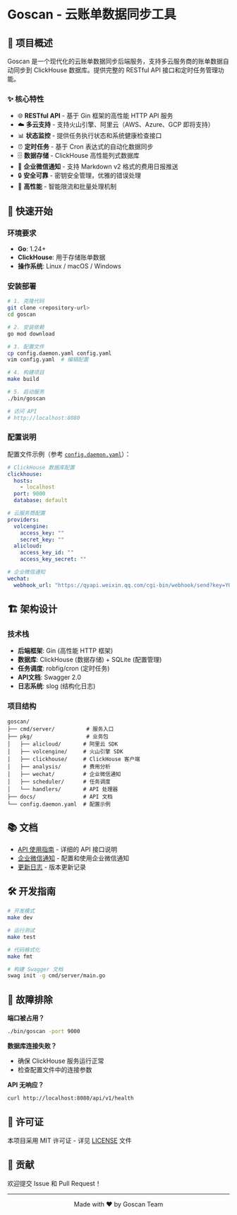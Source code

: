 # Goscan - 云账单数据同步工具

## 🎯 项目概述

Goscan 是一个现代化的云账单数据同步后端服务，支持多云服务商的账单数据自动同步到 ClickHouse 数据库。提供完整的 RESTful API 接口和定时任务管理功能。

### ✨ 核心特性

- 🌐 **RESTful API** - 基于 Gin 框架的高性能 HTTP API 服务
- ☁️ **多云支持** - 支持火山引擎、阿里云（AWS、Azure、GCP 即将支持）
- 📊 **状态监控** - 提供任务执行状态和系统健康检查接口
- ⏰ **定时任务** - 基于 Cron 表达式的自动化数据同步
- 🗄️ **数据存储** - ClickHouse 高性能列式数据库
- 💬 **企业微信通知** - 支持 Markdown v2 格式的费用日报推送
- 🔒 **安全可靠** - 密钥安全管理，优雅的错误处理
- 🚀 **高性能** - 智能限流和批量处理机制

## 🚀 快速开始

### 环境要求

- **Go**: 1.24+ 
- **ClickHouse**: 用于存储账单数据
- **操作系统**: Linux / macOS / Windows

### 安装部署

```bash
# 1. 克隆代码
git clone <repository-url>
cd goscan

# 2. 安装依赖
go mod download

# 3. 配置文件
cp config.daemon.yaml config.yaml
vim config.yaml  # 编辑配置

# 4. 构建项目
make build

# 5. 启动服务
./bin/goscan

# 访问 API
# http://localhost:8080
```

### 配置说明

配置文件示例（参考 [`config.daemon.yaml`](config.daemon.yaml)）：

```yaml
# ClickHouse 数据库配置
clickhouse:
  hosts:
    - localhost
  port: 9000
  database: default

# 云服务商配置
providers:
  volcengine:
    access_key: ""
    secret_key: ""
  alicloud:
    access_key_id: ""
    access_key_secret: ""

# 企业微信通知
wechat:
  webhook_url: "https://qyapi.weixin.qq.com/cgi-bin/webhook/send?key=YOUR_KEY"
```

## 🏗️ 架构设计

### 技术栈

- **后端框架**: Gin (高性能 HTTP 框架)
- **数据库**: ClickHouse (数据存储) + SQLite (配置管理)
- **任务调度**: robfig/cron (定时任务)
- **API文档**: Swagger 2.0
- **日志系统**: slog (结构化日志)

### 项目结构

```
goscan/
├── cmd/server/          # 服务入口
├── pkg/                 # 业务包
│   ├── alicloud/       # 阿里云 SDK
│   ├── volcengine/     # 火山引擎 SDK
│   ├── clickhouse/     # ClickHouse 客户端
│   ├── analysis/       # 费用分析
│   ├── wechat/         # 企业微信通知
│   ├── scheduler/      # 任务调度
│   └── handlers/       # API 处理器
├── docs/               # API 文档
└── config.daemon.yaml  # 配置示例
```

## 📚 文档

- [API 使用指南](API_USAGE.md) - 详细的 API 接口说明
- [企业微信通知](WECHAT_NOTIFICATION.md) - 配置和使用企业微信通知
- [更新日志](CHANGELOG.md) - 版本更新记录

## 🛠️ 开发指南

```bash
# 开发模式
make dev

# 运行测试
make test

# 代码格式化
make fmt

# 构建 Swagger 文档
swag init -g cmd/server/main.go
```

## 🔧 故障排除

**端口被占用？**
```bash
./bin/goscan -port 9000
```

**数据库连接失败？**
- 确保 ClickHouse 服务运行正常
- 检查配置文件中的连接参数

**API 无响应？**
```bash
curl http://localhost:8080/api/v1/health
```

## 📄 许可证

本项目采用 MIT 许可证 - 详见 [LICENSE](LICENSE) 文件

## 🤝 贡献

欢迎提交 Issue 和 Pull Request！

---

<div align="center">
Made with ❤️ by Goscan Team
</div>
